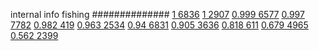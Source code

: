 


internal info fishing
##############
[1 6836](https://www.phylliida.dev/modelwelfare/qwenbailconversationsWithJournals/#ZjAsZjAuxgXJBy4yyQnLFC4wLjHNDSRjLGMhzBEhMTg=)
[1 2907](https://www.phylliida.dev/modelwelfare/qwenbailconversationsWithJournals/#ZjAsZjAuMcUFLsYMLjDLCc0LLjE3zg4kYyxjIc0SITE=)
[0.999 6577](https://www.phylliida.dev/modelwelfare/qwenbailconversationsWithJournals/#ZjAsZjAuMcUFLsYMLsoQxATLC80YLjEkYyxjIcwRITU=)
[0.997 7782](https://www.phylliida.dev/modelwelfare/qwenbailconversationsWithJournals/#ZjAsZjAuMcUFLjLHB8kQLjEuxiDGC88NJGMsYyHMESE2)
[0.982 419](https://www.phylliida.dev/modelwelfare/qwenbailconversationsWithJournals/#ZjAsZjAuxgUuMscHyRAuyhvECy4zzQ0kYyxjIcwRITE=)
[0.963 2534](https://www.phylliida.dev/modelwelfare/qwenbailconversationsWithJournals/#ZjAsZjAuxgUuMscHyRAuMC4xywvPDSRjLGMhzBEhMw==)
[0.94 6831](https://www.phylliida.dev/modelwelfare/qwenbailconversationsWithJournals/#ZjAsZjAuMsUFLsYMLjDLCS4zywvNGC4wJGMsYyHMESE0)
[0.905 3636](https://www.phylliida.dev/modelwelfare/qwenbailconversationsWithJournals/#ZjAsZjAuxgUuNccHyRAuMC4yywsuM80NJGMsYyHMESEw)
[0.818 611](https://www.phylliida.dev/modelwelfare/qwenbailconversationsWithJournals/#ZjAsZjAuMcUFLsYMLsoQxATLCy41zQ0kYyxjIcwRITI=)
[0.679 4965](https://www.phylliida.dev/modelwelfare/qwenbailconversationsWithJournals/#ZjAsZjAuxgXJB8sJzQsuMc0NJGMsYyHMESExNg==)
[0.562 2399](https://www.phylliida.dev/modelwelfare/qwenbailconversationsWithJournals/#ZjAsZjAuMcUFLsYMLsoQLjEuMssLyyHEDSRjLGMhzBEhNw==)
